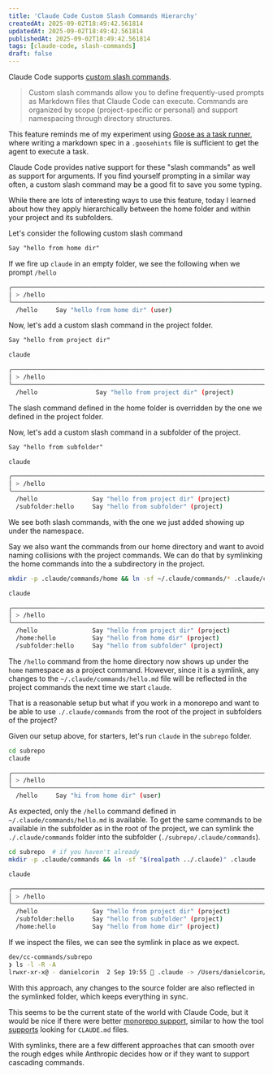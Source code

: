 ```yaml
---
title: 'Claude Code Custom Slash Commands Hierarchy'
createdAt: 2025-09-02T18:49:42.561814
updatedAt: 2025-09-02T18:49:42.561814
publishedAt: 2025-09-02T18:49:42.561814
tags: [claude-code, slash-commands]
draft: false
---
```


Claude Code supports [custom slash commands](https://docs.anthropic.com/en/docs/claude-code/slash-commands#custom-slash-commands).

> Custom slash commands allow you to define frequently-used prompts as Markdown files that Claude Code can execute. Commands are organized by scope (project-specific or personal) and support namespacing through directory structures.

This feature reminds me of my experiment using [Goose as a task runner](/posts/2025/goose-as-a-task-runner), where writing a markdown spec in a `.goosehints` file is sufficient to get the agent to execute a task.

Claude Code provides native support for these "slash commands" as well as support for arguments.
If you find yourself prompting in a similar way often, a custom slash command may be a good fit to save you some typing.

While there are lots of interesting ways to use this feature, today I learned about how they apply hierarchically between the home folder and within your project and its subfolders.

Let's consider the following custom slash command

```md title="~/.claude/commands/hello.md"
Say "hello from home dir"
```

If we fire up `claude` in an empty folder, we see the following when we prompt `/hello`

```sh
╭───────────────────────────────────────────────────────────────────────────────────╮
│ > /hello                                                                          │
╰───────────────────────────────────────────────────────────────────────────────────╯
  /hello     Say "hello from home dir" (user)
```

Now, let's add a custom slash command in the project folder.

```md title="./.claude/commands/hello.md"
Say "hello from project dir"
```

```sh
claude
```

```sh
╭───────────────────────────────────────────────────────────────────────────────────╮
│ > /hello                                                                          │
╰───────────────────────────────────────────────────────────────────────────────────╯
  /hello                Say "hello from project dir" (project)
```

The slash command defined in the home folder is overridden by the one we defined in the project folder.

Now, let's add a custom slash command in a subfolder of the project.

```md title="./subfolder/.claude/subfolder/hello.md"
Say "hello from subfolder"
```

```sh
claude
```

```sh
╭───────────────────────────────────────────────────────────────────────────────────╮
│ > /hello                                                                          │
╰───────────────────────────────────────────────────────────────────────────────────╯
  /hello               Say "hello from project dir" (project)
  /subfolder:hello     Say "hello from subfolder" (project)
```

We see both slash commands, with the one we just added showing up under the namespace.

Say we also want the commands from our home directory and want to avoid naming collisions with the project commands.
We can do that by symlinking the home commands into the a subdirectory in the project.

```sh
mkdir -p .claude/commands/home && ln -sf ~/.claude/commands/* .claude/commands/home/
```

```sh
claude
```

```sh
╭───────────────────────────────────────────────────────────────────────────────────╮
│ > /hello                                                                          │
╰───────────────────────────────────────────────────────────────────────────────────╯
  /hello               Say "hello from project dir" (project)
  /home:hello          Say "hello from home dir" (project)
  /subfolder:hello     Say "hello from subfolder" (project)
```

The `/hello` command from the home directory now shows up under the `home` namespace as a project command.
However, since it is a symlink, any changes to the `~/.claude/commands/hello.md` file will be reflected in the project commands the next time we start `claude`.

That is a reasonable setup but what if you work in a monorepo and want to be able to use `./.claude/commands` from the root of the project in subfolders of the project?

Given our setup above, for starters, let's run `claude` in the `subrepo` folder.

```sh
cd subrepo
claude
```

```sh
╭───────────────────────────────────────────────────────────────────────────────────╮
│ > /hello                                                                          │
╰───────────────────────────────────────────────────────────────────────────────────╯
  /hello     Say "hi from home dir" (user)
```

As expected, only the `/hello` command defined in `~/.claude/commands/hello.md` is available.
To get the same commands to be available in the subfolder as in the root of the project, we can symlink the `./.claude/commands` folder into the subfolder (`./subrepo/.claude/commands`).

```sh
cd subrepo  # if you haven't already
mkdir -p .claude/commands && ln -sf "$(realpath ../.claude)" .claude
```

```sh
claude
```

```sh
╭───────────────────────────────────────────────────────────────────────────────────╮
│ > /hello                                                                          │
╰───────────────────────────────────────────────────────────────────────────────────╯
  /hello               Say "hello from project dir" (project)
  /subfolder:hello     Say "hello from subfolder" (project)
  /home:hello          Say "hello from home dir" (project)

```

If we inspect the files, we can see the symlink in place as we expect.

```sh
dev/cc-commands/subrepo
❯ ls -l -R -A
lrwxr-xr-x@ - danielcorin  2 Sep 19:55  .claude -> /Users/danielcorin/dev/cc-commands/.claude
```

With this approach, any changes to the source folder are also reflected in the symlinked folder, which keeps everything in sync.

This seems to be the current state of the world with Claude Code, but it would be nice if there were better [monorepo support](https://github.com/anthropics/claude-code/issues/2365), similar to how the tool [supports](https://docs.anthropic.com/en/docs/claude-code/memory#how-claude-looks-up-memories) looking for `CLAUDE.md` files.

With symlinks, there are a few different approaches that can smooth over the rough edges while Anthropic decides how or if they want to support cascading commands.
